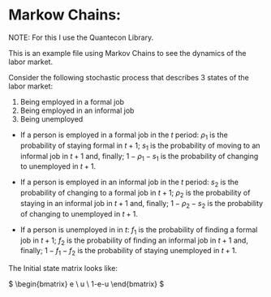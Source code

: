 # Markow Chains:

NOTE: For this I use the Quantecon Library.  

This is an example file using Markov Chains to see the dynamics of the labor market.  

Consider the following stochastic process that describes 3 states of the labor market:
1. Being employed in a formal job
2. Being employed in an informal job
3. Being unemployed

- If a person is employed in a formal job in the $t$ period: $\rho_{1}$ is the probability of staying formal in $t+1$; $s_{1}$ is the probability of moving to an informal job in $t+1$ and, finally; $1-\rho_{1}-s_{1}$ is the probability of changing to unemployed in $t+1$.  

- If a person is employed in an informal job in the $t$ period: $s_{2}$ is the probability of changing to a formal job in $t+1$; $\rho_{2}$ is the probability of staying in an informal job in $t+1$ and, finally; $1-\rho_{2}-s_{2}$ is the probability of changing to unemployed in $t+1$.  

- If a person is unemployed in in $t$: $f_{1}$ is the probability of finding a formal job in $t+1$; $f_{2}$ is the probability of finding an informal job in $t+1$ and, finally; $1-f_{1}-f_{2}$ is the probability of staying unemployed in $t+1$.

The Initial state matrix looks like:

$ \begin{bmatrix}
e \\
u \\
1-e-u
\end{bmatrix}  $
